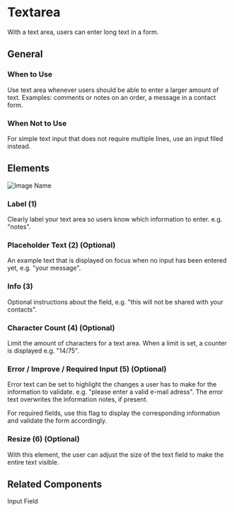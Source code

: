 # Textarea

With a text area, users can enter long text in a form.

## General

### When to Use

Use text area whenever users should be able to enter a larger amount of text. Examples: comments or notes on an order, a message in a contact form.

### When Not to Use

For simple text input that does not require multiple lines, use an input filed instead.

## Elements

![Image Name](/assets/3_components/text-area/image-20200811104309878.png)

### Label (1)

Clearly label your text area so users know which information to enter. e.g. "notes".

### Placeholder Text (2) (Optional)

An example text that is displayed on focus when no input has been entered yet, e.g. "your message".

### Info (3)

Optional instructions about the field, e.g. "this will not be shared with your contacts".

### Character Count (4) (Optional)

Limit the amount of characters for a text area. When a limit is set, a counter is displayed e.g. "14/75".

### Error / Improve / Required Input (5) (Optional)

Error text can be set to highlight the changes a user has to make for the information to validate. e.g. "please enter a valid e-mail adress". The error text overwrites the information notes, if present.

For required fields, use this flag to display the corresponding information and validate the form accordingly.

### Resize (6) (Optional)

With this element, the user can adjust the size of the text field to make the entire text visible.

## Related Components

Input Field
